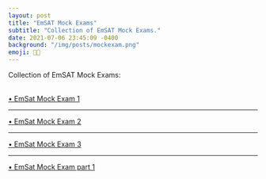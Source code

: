 ```yaml
---
layout: post
title: "EmSAT Mock Exams"
subtitle: "Collection of EmSAT Mock Exams."
date: 2021-07-06 23:45:09 -0400
background: "/img/posts/mockexam.png"
emoji: 🐱‍💻
---
```


<p class="h3">Collection of EmSAT Mock Exams:</p>
<br>

<div class="text-primary">
    <a href="https://forms.office.com/pages/responsepage.aspx?id=GDmBaUijT0KBaEskboYkXF0nXcgvLaNEkgJwCbAPK1xUMEVDOVlZOVFQMFJMV0lHVUtVOUVSWUFHWi4u" target="_blank">
        • EmSat Mock Exam 1
        </a>
    <hr>
    <a href="https://forms.office.com/pages/responsepage.aspx?id=GDmBaUijT0KBaEskboYkXF0nXcgvLaNEkgJwCbAPK1xUN1RUTVpJRjFOUVZQSzRNVUZBQ0FXME1WQy4u" target="_blank">
        • EmSat Mock Exam 2
        </a>
    <hr>  
    <a href="https://forms.office.com/pages/responsepage.aspx?id=GDmBaUijT0KBaEskboYkXF0nXcgvLaNEkgJwCbAPK1xUMjFUQ0dJQ0tIWlIwVTE2QVRWNlo1SzFFSC4u" target="_blank">
        • EmSat Mock Exam 3
        </a>
    <hr>  
    <a href="https://www.liveworksheets.com/1-dx987805mk" target="_blank">
        • EmSat Mock Exam part 1
        </a>
</div>

<br>
